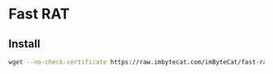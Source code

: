 # Fast RAT

## Install

```bash
wget --no-check-certificate https://raw.imbytecat.com/imByteCat/fast-rat/master/rat.sh && sudo bash rat.sh
```

